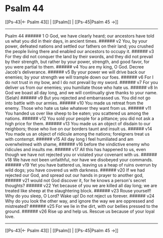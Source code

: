 # Psalm 44

[[Ps-43|← Psalm 43]] | [[Psalm]] | [[Ps-45|Psalm 45 →]]
***

Psalm 44 ###### 1 O God, we have clearly heard; our ancestors have told us what you did in their days, in ancient times. ###### v2 You, by your power, defeated nations and settled our fathers on their land; you crushed the people living there and enabled our ancestors to occupy it. ###### v3 For they did not conquer the land by their swords, and they did not prevail by their strength, but rather by your power, strength, and good favor, for you were partial to them. ###### v4 You are my king, O God. Decree Jacob's deliverance. ###### v5 By your power we will drive back our enemies; by your strength we will trample down our foes. ###### v6 For I do not trust in my bow, and I do not prevail by my sword. ###### v7 For you deliver us from our enemies; you humiliate those who hate us. ###### v8 In God we boast all day long, and we will continually give thanks to your name. (Selah) ###### v9 But you rejected and embarrassed us. You did not go into battle with our armies. ###### v10 You made us retreat from the enemy. Those who hate us take whatever they want from us. ###### v11 You handed us over like sheep to be eaten; you scattered us among the nations. ###### v12 You sold your people for a pittance; you did not ask a high price for them. ###### v13 You made us an object of disdain to our neighbors; those who live on our borders taunt and insult us. ###### v14 You made us an object of ridicule among the nations; foreigners treat us with contempt. ###### v15 All day long I feel humiliated and am overwhelmed with shame, ###### v16 before the vindictive enemy who ridicules and insults me. ###### v17 All this has happened to us, even though we have not rejected you or violated your covenant with us. ###### v18 We have not been unfaithful, nor have we disobeyed your commands. ###### v19 Yet you have battered us, leaving us a heap of ruins overrun by wild dogs; you have covered us with darkness. ###### v20 If we had rejected our God, and spread out our hands in prayer to another god, ###### v21 would not God discover it, for he knows a person's secret thoughts? ###### v22 Yet because of you we are killed all day long; we are treated like sheep at the slaughtering block. ###### v23 Rouse yourself! Why do you sleep, O Lord? Wake up! Do not reject us forever. ###### v24 Why do you look the other way, and ignore the way we are oppressed and mistreated? ###### v25 For we lie in the dirt, with our bellies pressed to the ground. ###### v26 Rise up and help us. Rescue us because of your loyal love.

***
[[Ps-43|← Psalm 43]] | [[Psalm]] | [[Ps-45|Psalm 45 →]]
